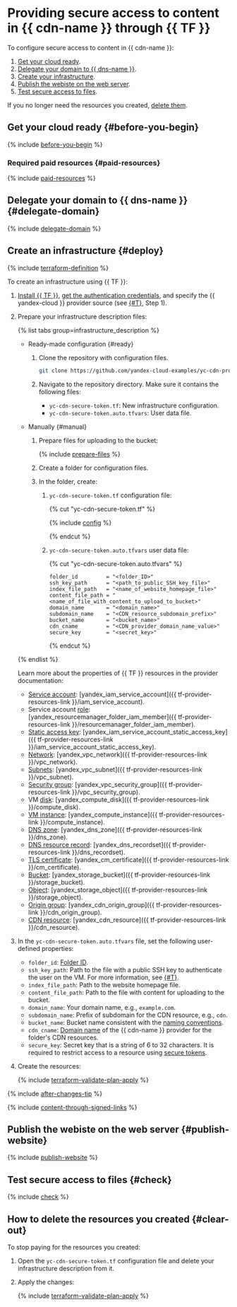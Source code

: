 # Providing secure access to content in {{ cdn-name }} through {{ TF }}

To configure secure access to content in {{ cdn-name }}:

1. [Get your cloud ready](#before-you-begin).
1. [Delegate your domain to {{ dns-name }}](#delegate-domain).
1. [Create your infrastructure](#deploy).
1. [Publish the webiste on the web server](#publish-website).
1. [Test secure access to files](#check).

If you no longer need the resources you created, [delete them](#clear-out).


## Get your cloud ready {#before-you-begin}

{% include [before-you-begin](../../_tutorials/_tutorials_includes/before-you-begin.md) %}


### Required paid resources {#paid-resources}

{% include [paid-resources](../_tutorials_includes/protected-access-to-content/paid-resources.md) %}


## Delegate your domain to {{ dns-name }} {#delegate-domain}

{% include [delegate-domain](../_tutorials_includes/protected-access-to-content/delegate-domain.md) %}


## Create an infrastructure {#deploy}

{% include [terraform-definition](../_tutorials_includes/terraform-definition.md) %}

To create an infrastructure using {{ TF }}:

1. [Install {{ TF }}](../../tutorials/infrastructure-management/terraform-quickstart.md#install-terraform), [get the authentication credentials](../../tutorials/infrastructure-management/terraform-quickstart.md#get-credentials), and specify the {{ yandex-cloud }} provider source (see [{#T}](../../tutorials/infrastructure-management/terraform-quickstart.md#configure-provider), Step 1).
1. Prepare your infrastructure description files:

    {% list tabs group=infrastructure_description %}

    - Ready-made configuration {#ready}

      1. Clone the repository with configuration files.

          ```bash
          git clone https://github.com/yandex-cloud-examples/yc-cdn-protected-access
          ```

      1. Navigate to the repository directory. Make sure it contains the following files:

          * `yc-cdn-secure-token.tf`: New infrastructure configuration.
          * `yc-cdn-secure-token.auto.tfvars`: User data file.

    - Manually {#manual}

      1. Prepare files for uploading to the bucket:

          {% include [prepare-files](../_tutorials_includes/protected-access-to-content/prepare-files.md) %}

      1. Create a folder for configuration files.
      1. In the folder, create:

          1. `yc-cdn-secure-token.tf` configuration file:

              {% cut "yc-cdn-secure-token.tf" %}

              {% include [config](../_tutorials_includes/protected-access-to-content/config.md) %}

              {% endcut %}

          1. `yc-cdn-secure-token.auto.tfvars` user data file:

              {% cut "yc-cdn-secure-token.auto.tfvars" %}

              ```hcl
              folder_id         = "<folder_ID>"
              ssh_key_path      = "<path_to_public_SSH_key_file>"
              index_file_path   = "<name_of_website_homepage_file>"
              content_file_path = "<name_of_file_with_content_to_upload_to_bucket>"
              domain_name       = "<domain_name>"
              subdomain_name    = "<CDN_resource_subdomain_prefix>"
              bucket_name       = "<bucket_name>"
              cdn_cname         = "<CDN_provider_domain_name_value>"
              secure_key        = "<secret_key>"
              ```

              {% endcut %}

    {% endlist %}

    Learn more about the properties of {{ TF }} resources in the provider documentation:

    * [Service account](../../iam/concepts/users/service-accounts.md): [yandex_iam_service_account]({{ tf-provider-resources-link }}/iam_service_account).
    * Service account [role](../../iam/concepts/access-control/roles.md): [yandex_resourcemanager_folder_iam_member]({{ tf-provider-resources-link }}/resourcemanager_folder_iam_member).
    * [Static access key](../../iam/concepts/authorization/access-key.md): [yandex_iam_service_account_static_access_key]({{ tf-provider-resources-link }}/iam_service_account_static_access_key).
    * [Network](../../vpc/concepts/network.md#network): [yandex_vpc_network]({{ tf-provider-resources-link }}/vpc_network).
    * [Subnets](../../vpc/concepts/network.md#subnet): [yandex_vpc_subnet]({{ tf-provider-resources-link }}/vpc_subnet).
    * [Security group](../../vpc/concepts/security-groups.md): [yandex_vpc_security_group]({{ tf-provider-resources-link }}/vpc_security_group).
    * VM [disk](../../compute/concepts/disk.md): [yandex_compute_disk]({{ tf-provider-resources-link }}/compute_disk).
    * [VM instance](../../compute/concepts/vm.md): [yandex_compute_instance]({{ tf-provider-resources-link }}/compute_instance).
    * [DNS zone](../../dns/concepts/dns-zone.md): [yandex_dns_zone]({{ tf-provider-resources-link }}/dns_zone).
    * [DNS resource record](../../dns/concepts/resource-record.md): [yandex_dns_recordset]({{ tf-provider-resources-link }}/dns_recordset).
    * [TLS certificate](../../certificate-manager/concepts/managed-certificate.md): [yandex_cm_certificate]({{ tf-provider-resources-link }}/cm_certificate).
    * [Bucket](../../storage/concepts/bucket.md): [yandex_storage_bucket]({{ tf-provider-resources-link }}/storage_bucket).
    * [Object](../../storage/concepts/object.md): [yandex_storage_object]({{ tf-provider-resources-link }}/storage_object).
    * [Origin group](../../cdn/concepts/origins.md#groups): [yandex_cdn_origin_group]({{ tf-provider-resources-link }}/cdn_origin_group).
    * [CDN resource](../../cdn/concepts/resource.md): [yandex_cdn_resource]({{ tf-provider-resources-link }}/cdn_resource).

1. In the `yc-cdn-secure-token.auto.tfvars` file, set the following user-defined properties:

    * `folder_id`: [Folder ID](../../resource-manager/operations/folder/get-id.md).
    * `ssh_key_path`: Path to the file with a public SSH key to authenticate the user on the VM. For more information, see [{#T}](../../compute/operations/vm-connect/ssh.md#creating-ssh-keys).
    * `index_file_path`: Path to the website homepage file.
    * `content_file_path`: Path to the file with content for uploading to the bucket.
    * `domain_name`: Your domain name, e.g., `example.com`.
    * `subdomain_name`: Prefix of subdomain for the CDN resource, e.g., `cdn`.
    * `bucket_name`: Bucket name consistent with the [naming conventions](../../storage/concepts/bucket.md#naming).
    * `cdn_cname`: [Domain name](../../cdn/operations/resources/get-resources-info.md#get-cname) of the {{ cdn-name }} provider for the folder's CDN resources.
    * `secure_key`: Secret key that is a string of 6 to 32 characters. It is required to restrict access to a resource using [secure tokens](../../cdn/concepts/secure-tokens.md).

1. Create the resources:

    {% include [terraform-validate-plan-apply](../_tutorials_includes/terraform-validate-plan-apply.md) %}

{% include [after-changes-tip](../../_includes/cdn/after-changes-tip.md) %}

{% include [content-through-signed-links](../_tutorials_includes/protected-access-to-content/content-through-signed-links.md) %}


## Publish the webiste on the web server {#publish-website}

{% include [publish-website](../_tutorials_includes/protected-access-to-content/publish-website.md) %}


## Test secure access to files {#check}

{% include [check](../_tutorials_includes/protected-access-to-content/check.md) %}


## How to delete the resources you created {#clear-out}

To stop paying for the resources you created:

1. Open the `yc-cdn-secure-token.tf` configuration file and delete your infrastructure description from it.
1. Apply the changes:

    {% include [terraform-validate-plan-apply](../_tutorials_includes/terraform-validate-plan-apply.md) %}